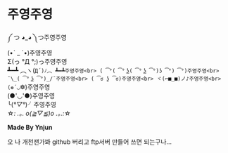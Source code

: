 # 주영주영
༼ つ ◕_◕ ༽つ주영주영<br>
(•ˋ _ ˊ•)주영주영<br>
Σ(っ °Д °;)っ주영주영<br>
┻━┻ ︵ヽ(`Д´)ﾉ︵ ┻━┻주영주영<br>
( ͡°( ͡° ͜ʖ( ͡° ͜ʖ ͡°)ʖ ͡°) ͡°)주영주영<br>
¯\_( ͡° ͜ʖ ͡°)_/¯주영주영<br>
( ͡ಠ ʖ̯ ͡ಠ)주영주영<br>
ヾ(⌐■_■)ノ♪주영주영<br>
(❁´◡`❁)주영주영<br>
(●'◡'●)주영주영<br>
╰(*°▽°*)╯주영주영<br>
☆*: .｡. o(≧▽≦)o .｡.:*☆<br>

**Made By Ynjun**

오 나 개천잰가봐 github 버리고 ftp서버 만들어 쓰면 되는구나...
